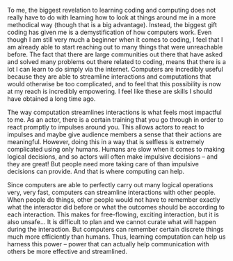   To me, the biggest revelation to learning coding and computing does not really have to do with learning how to look at things around me in a more methodical way (though that is a big advantage). Instead, the biggest gift coding has given me is a demystification of how computers work. Even though I am still very much a beginner when it comes to coding, I feel that I am already able to start reaching out to many things that were unreachable before. The fact that there are large communities out there that have asked and solved many problems out there related to coding, means that there is a lot I can learn to do simply via the internet. Computers are incredibly useful because they are able to streamline interactions and computations that would otherwise be too complicated, and to feel that this possibility is now at my reach is incredibly empowering. I feel like these are skills I should have obtained a long time ago.
  
  The way computation streamlines interactions is what feels most impactful to me. As an actor, there is a certain training that you go through in order to react promptly to impulses around you. This allows actors to react to impulses and maybe give audience members a sense that their actions are meaningful. However, doing this in a way that is selfless is extremely complicated using only humans. Humans are slow when it comes to making logical decisions, and so actors will often make impulsive decisions – and they are great! But people need more taking care of than impulsive decisions can provide. And that is where computing can help.
  
  Since computers are able to perfectly carry out many logical operations very, very fast, computers can streamline interactions with other people. When people do things, other people would not have to remember exactly what the interactor did before or what the outcomes should be according to each interaction. This makes for free-flowing, exciting interaction, but it is also unsafe… It is difficult to plan and we cannot curate what will happen during the interaction. But computers can remember certain discrete things much more efficiently than humans. Thus, learning computation can help us harness this power – power that can actually help communication with others be more effective and streamlined.
